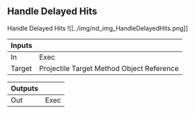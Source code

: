 ## Handle Delayed Hits
Handle Delayed Hits
![[../img/nd_img_HandleDelayedHits.png]]

|Inputs||
|--|--|
| In | Exec |
| Target | Projectile Target Method Object Reference |

|Outputs||
|--|--|
| Out | Exec |
